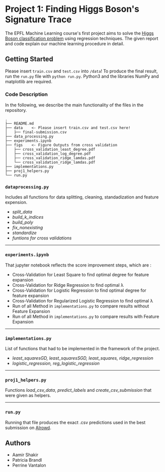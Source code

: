 # Project 1: Finding Higgs Boson's Signature Trace

The EPFL Machine Learning course's first project aims to solve the [Higgs Boson classification problem](https://www.aicrowd.com/challenges/epfl-machine-learning-higgs) using regression techniques. The given report and code explain our machine learning procedure in detail.

## Getting Started

Please insert `train.csv` and `test.csv` into `/data`! To produce the final result, run the `run.py` file with `python run.py`. Python3 and the libraries NumPy and matplotlib are required.

### Code Description
In the following, we describe the main functionality of the files in the repository.

```
.
├── README.md
├── data    <- Please insert train.csv and test.csv here!
│   ├── final-submission.csv
├── data_processing.py
├── experiments.ipynb
├── figs    <- Figure Outputs from cross validation
│   ├── cross_validation_least_degree.pdf
│   ├── cross_validation_log_degree.pdf
│   ├── cross_validation_ridge_lamdas.pdf
│   └── cross_validation_ridge_lamdas.pdf
├── implementations.py
├── proj1_helpers.py
└── run.py
```

### `dataprocessing.py`
Includes all functions for data splitting, cleaning, standadization and feature expension.
* *split_data*
* *build_k_indices*
* *build_poly*
* *fix_nonexisting*
* *standardize*
* *funtions for cross validations*

---

### `experiments.ipynb`

That jupyter notebook reflects the score improvement steps, which are :
* Cross-Validation for Least Square to find optimal degree for feature expansion
* Cross-Validation for Ridge Regression to find optimal λ
* Cross-Validation for Logistic Regression to find optimal degree for feature expansion
* Cross-Validation for Regularized Logistic Regression to find optimal λ
* Run of all Method in `implementations.py` to compare results without Feature Expansion
* Run of all Method in `implementations.py` to compare results with Feature Expansion
---

### `implementations.py`

List of functions that had to be implemented in the framework of the project.

* *least_squaresGD, least_squaresSGD, least_squares, ridge_regression*
* *logistic_regression, reg_logistic_regression*

---

### `proj1_helpers.py`

Functions *load_csv_data*, *predict_labels* and *create_csv_submission* that were given as helpers. 

---

### `run.py`

Running that file produces the exact .csv predictions used in the best submission on [AIrowd](https://www.aicrowd.com/challenges/epfl-machine-learning-higgs/submissions/164057).

## Authors

* Aamir Shakir
* Patricia Brandl
* Perrine Vantalon
